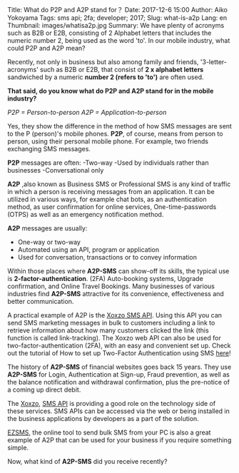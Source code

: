 Title: What do P2P and A2P stand for？
Date: 2017-12-6 15:00
Author: Aiko Yokoyama
Tags: sms api; 2fa; developer; 2017;
Slug: what-is-a2p
Lang: en
Thumbnail: images/whatisa2p.jpg
Summary: We have plenty of acronyms such as B2B or E2B, consisting of 2 Alphabet letters that includes the numeric number 2, being used as the word 'to'. 
In our mobile industry, what could P2P and A2P mean?

Recently, not only in business but also among family and friends, '3-letter-acronyms' such as B2B or E2B, that consist of __2 x alphabet letters__ sandwiched by a numeric __number 2 (refers to 'to')__ are often used. 

**That said, do you know what do __P2P__ and __A2P__ stand for in the mobile industry?**

_P2P = Person-to-person_
_A2P = Application-to-person_

Yes, they show the difference in the method of how SMS messages are sent to the P (person)'s mobile phones. 
__P2P__, of course, means from person to person, using their personal mobile phone. For example, two friends exchanging SMS messages.

__P2P__ messages are often:
-Two-way
-Used by individuals rather than businesses
-Conversational only

 __A2P__ ,also known as Business SMS or Professional SMS is any kind of traffic in which a person is receiving messages from an application. It can be utilized in various ways, for example chat bots, as an authentication method, as user confirmation for online services, One-time-passwords (OTPS) as well as an emergency notification method. 
 
 __A2P__ messages are usually:
 - One-way or two-way
 - Automated using an API, program or application
 - Used for conversation, transactions or to convey information
 
Within those places where __A2P-SMS__ can show-off its skills, the typical use is __2-factor-authentication__. (2FA) Auto-booking systems, Upgrade confirmation, and Online Travel Bookings. Many businesses of various industries find __A2P-SMS__ attractive for its convenience, effectiveness and better communication.

A practical example of A2P is the [Xoxzo SMS API](https://www.xoxzo.com/en/about/sms-api/). Using this API you can send SMS marketing messages in bulk to customers including a link to retrieve information about how many customers clicked the link (this function is called link-tracking). The Xoxzo web API can also be used for two-factor-authentication (2FA), with an easy and convenient set up. Check out the tutorial of How to set up Two-Factor Authentication using SMS [here](https://blog.xoxzo.com/en/2021/11/22/introduction-2fa-sms/)! 

The history of __A2P-SMS__ of financial websites goes back 15 years. They use __A2P-SMS__ for Login, Authentication at Sign-up, Fraud prevention, as well as the balance notification and withdrawal confirmation, plus the pre-notice of a coming up direct debit.

The [Xoxzo](https://www.xoxzo.com/en/), [SMS API](https://www.xoxzo.com/en/about/sms-api/) is providing a good role on the technology side of these services. SMS APIs can be accessed via the web or being installed in the business applications by developers as a part of the solution.

[EZSMS](https://www.ezsms.biz/), the online tool to send bulk SMS from your PC is also a great example of A2P that can be used for your business if you require something simple.

Now, what kind of __A2P-SMS__ did you receive recently?


